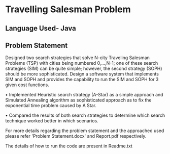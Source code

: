 # Travelling Salesman Problem

Language Used- Java
-------------------

Problem Statement
-----------------

Designed two search strategies that solve N-city Traveling Salesman Problems (TSP) with cities being numbered 0,…,N-1; one of these search strategies (SIM) can be quite simple; however, the second strategy (SOPH) should be more sophisticated. Design a software system that implements SIM and SOPH and provides the capability to run the SIM and SOPH for 3 given cost functions.

•	Implemented Heuristic search strategy (A-Star) as a simple approach and Simulated Annealing algorithm as sophisticated approach as to fix the exponential time problem caused by A Star.


•	Compared the results of both search strategies to determine which search technique worked better in which scenarios.

For more details regarding the problem statement and the approached used please refer 'Problem Statement.docx' and Report.pdf respectively.

The details of how to run the code are present in Readme.txt